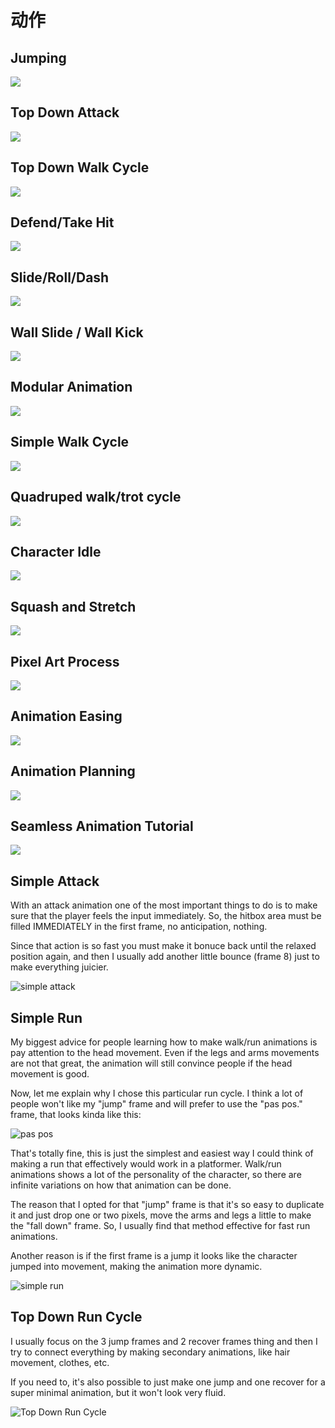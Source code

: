 # 动作

## Jumping

![](.gitbook/assets/jump.gif)

## Top Down Attack

![](.gitbook/assets/topdownattack.gif)

## Top Down Walk Cycle

![](.gitbook/assets/topdownwalkcycle.gif)

## Defend/Take Hit

![](.gitbook/assets/defend_take_hit.gif)

## Slide/Roll/Dash

![](.gitbook/assets/slide-roll.gif)

## Wall Slide / Wall Kick

![](.gitbook/assets/wallslide.gif)

## Modular Animation

![](.gitbook/assets/modular.gif)

## Simple Walk Cycle

![](.gitbook/assets/walk.gif)

## Quadruped walk/trot cycle

![](.gitbook/assets/4legswalk.gif)

## Character Idle

![](.gitbook/assets/characteridle.gif)

## Squash and Stretch

![](.gitbook/assets/squash.gif)

## Pixel Art Process

![](.gitbook/assets/pipeline.gif)

## Animation Easing

![](.gitbook/assets/easings.gif)

## Animation Planning

![](.gitbook/assets/planning.gif)

## Seamless Animation Tutorial

![](.gitbook/assets/loop.gif)

## Simple Attack

With an attack animation one of the most important things to do is  to make sure that the player feels the input immediately. So, the hitbox area must be filled IMMEDIATELY in the first frame, no anticipation, nothing.

Since that action is so fast you must make it bonuce back until the relaxed position again, and then I usually add another little bounce \(frame 8\) just to make everything juicier.

![simple attack](.gitbook/assets/attacksheet.gif)

## Simple Run

My biggest advice for people learning how to make walk/run animations is pay attention to the head movement. Even if the legs and arms movements are not that great, the animation will still convince people if the head movement is good.

Now, let me explain why I chose this particular run cycle. I think a lot of people won't like my "jump" frame and will prefer to use the "pas pos." frame, that looks kinda like this:

![pas pos](https://i.imgur.com/gmvEKw2.png)

That's totally fine, this is just the simplest and easiest way I could think of making a run that effectively would work in a platformer. Walk/run animations shows a lot of the personality of the character, so there are infinite variations on how that animation can be done.

The reason that I opted for that "jump" frame is that it's so easy to duplicate it and just drop one or two pixels, move the arms and legs a little to make the "fall down" frame. So, I usually find that method effective for fast run animations.

Another reason is if the first frame is a jump it looks like the character jumped into movement, making the animation more dynamic.

![simple run](.gitbook/assets/walkpart1.gif)

## Top Down Run Cycle

I usually focus on the 3 jump frames and 2 recover frames thing and then I try to connect everything by making secondary animations, like hair movement, clothes, etc.

If you need to, it's also possible to just make one jump and one recover for a super minimal animation, but it won't look very fluid.

![Top Down Run Cycle](.gitbook/assets/topdownwalk.gif)








